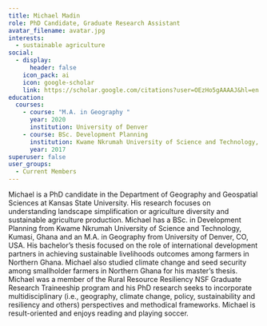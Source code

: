 ```yaml
---
title: Michael Madin
role: PhD Candidate, Graduate Research Assistant
avatar_filename: avatar.jpg
interests:
  - sustainable agriculture
social:
  - display:
      header: false
    icon_pack: ai
    icon: google-scholar
    link: https://scholar.google.com/citations?user=OEzHo5gAAAAJ&hl=en
education:
  courses:
    - course: "M.A. in Geography "
      year: 2020
      institution: University of Denver
    - course: BSc. Development Planning
      institution: Kwame Nkrumah University of Science and Technology, Kumasi, Ghana
      year: 2017
superuser: false
user_groups:
  - Current Members
---
```

Michael is a PhD candidate in the Department of Geography and Geospatial Sciences at Kansas State University. His research focuses on understanding landscape simplification or agriculture diversity and sustainable agriculture production. Michael has a BSc. in Development Planning from Kwame Nkrumah University of Science and Technology, Kumasi, Ghana and an M.A. in Geography from University of Denver, CO, USA. His bachelor’s thesis focused on the role of international development partners in achieving sustainable livelihoods outcomes among farmers in Northern Ghana. Michael also studied climate change and seed security among smallholder farmers in Northern Ghana for his master’s thesis. Michael was a member of the Rural Resource Resiliency NSF Graduate Research Traineeship program and his PhD research seeks to incorporate multidisciplinary (i.e., geography, climate change, policy, sustainability and resiliency and others) perspectives and methodical frameworks. Michael is result-oriented and enjoys reading and playing soccer.